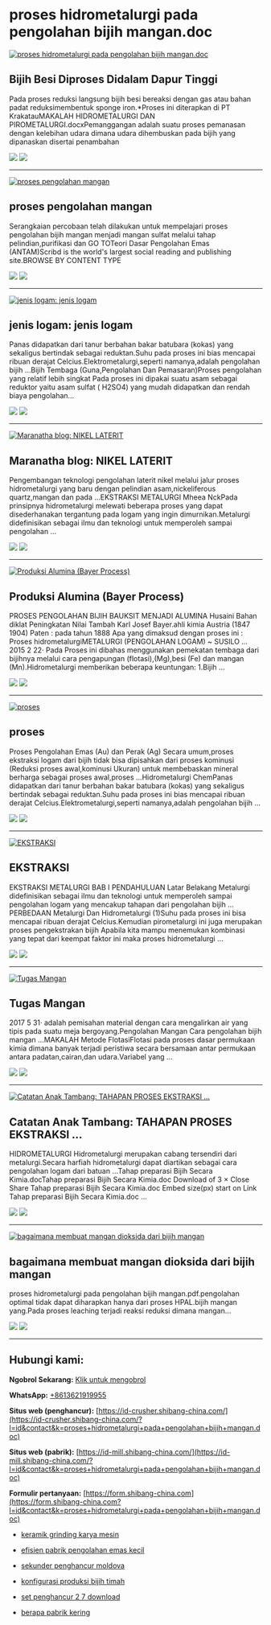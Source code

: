 # proses hidrometalurgi pada pengolahan bijih mangan.doc

<a href="https://swt.shibang-china.com/?l=id&img&k=proses+hidrometalurgi+pada+pengolahan+bijih+mangan.doc" target="_blank">![proses hidrometalurgi pada pengolahan bijih mangan.doc](http://static.shibang-china.com/all-800x300/1389.jpg)</a>

## Bijih Besi Diproses Didalam Dapur Tinggi
Pada proses reduksi langsung bijih besi bereaksi dengan gas atau bahan padat reduksimembentuk sponge iron.*Proses ini diterapkan di PT KrakatauMAKALAH HIDROMETALURGI DAN PIROMETALURGI.docxPemanggangan adalah suatu proses pemanasan dengan kelebihan udara dimana udara dihembuskan pada bijih yang dipanaskan disertai penambahan


<a href="https://whatsapp.shibangsoft.com/WhatsApp.php" target="_blank" title="WhatsApp">![](http://static.shibang-china.com/icon/whatsapp.png)</a> <a href="https://swt.shibang-china.com/?l=id&icon&k=proses+hidrometalurgi+pada+pengolahan+bijih+mangan.doc" target="_blank">![](http://static.shibang-china.com/icon/chat-id.png)</a>

---

<a href="https://swt.shibang-china.com/?l=id&img&k=proses+hidrometalurgi+pada+pengolahan+bijih+mangan.doc" target="_blank">![proses pengolahan mangan](http://static.shibang-china.com/all-800x300/66.jpg)</a>

## proses pengolahan mangan
Serangkaian percobaan telah dilakukan untuk mempelajari proses pengolahan bijih mangan menjadi mangan sulfat melalui tahap pelindian,purifikasi dan GO TOTeori Dasar Pengolahan Emas (ANTAM)Scribd is the world's largest social reading and publishing site.BROWSE BY CONTENT TYPE


<a href="https://whatsapp.shibangsoft.com/WhatsApp.php" target="_blank" title="WhatsApp">![](http://static.shibang-china.com/icon/whatsapp.png)</a> <a href="https://swt.shibang-china.com/?l=id&icon&k=proses+hidrometalurgi+pada+pengolahan+bijih+mangan.doc" target="_blank">![](http://static.shibang-china.com/icon/chat-id.png)</a>

---

<a href="https://swt.shibang-china.com/?l=id&img&k=proses+hidrometalurgi+pada+pengolahan+bijih+mangan.doc" target="_blank">![jenis logam: jenis logam](http://static.shibang-china.com/all-800x300/314.jpg)</a>

## jenis logam: jenis logam
Panas didapatkan dari tanur berbahan bakar batubara (kokas) yang sekaligus bertindak sebagai reduktan.Suhu pada proses ini bias mencapai ribuan derajat Celcius.Elektrometalurgi,seperti namanya,adalah pengolahan bijih …Bijih Tembaga (Guna,Pengolahan Dan Pemasaran)Proses pengolahan yang relatif lebih singkat Pada proses ini dipakai suatu asam sebagai reduktor yaitu asam sulfat ( H2SO4) yang mudah didapatkan dan rendah biaya pengolahan…


<a href="https://whatsapp.shibangsoft.com/WhatsApp.php" target="_blank" title="WhatsApp">![](http://static.shibang-china.com/icon/whatsapp.png)</a> <a href="https://swt.shibang-china.com/?l=id&icon&k=proses+hidrometalurgi+pada+pengolahan+bijih+mangan.doc" target="_blank">![](http://static.shibang-china.com/icon/chat-id.png)</a>

---

<a href="https://swt.shibang-china.com/?l=id&img&k=proses+hidrometalurgi+pada+pengolahan+bijih+mangan.doc" target="_blank">![Maranatha blog: NIKEL LATERIT](http://static.shibang-china.com/all-800x300/1050.jpg)</a>

## Maranatha blog: NIKEL LATERIT
Pengembangan teknologi pengolahan laterit nikel melalui jalur proses hidrometalurgi yang baru dengan pelindian asam,nickeliferous quartz,mangan dan pada …EKSTRAKSI METALURGI Mheea NckPada prinsipnya hidrometalurgi melewati beberapa proses yang dapat disederhanakan tergantung pada logam yang ingin dimurnikan.Metalurgi didefinisikan sebagai ilmu dan teknologi untuk memperoleh sampai pengolahan …


<a href="https://whatsapp.shibangsoft.com/WhatsApp.php" target="_blank" title="WhatsApp">![](http://static.shibang-china.com/icon/whatsapp.png)</a> <a href="https://swt.shibang-china.com/?l=id&icon&k=proses+hidrometalurgi+pada+pengolahan+bijih+mangan.doc" target="_blank">![](http://static.shibang-china.com/icon/chat-id.png)</a>

---

<a href="https://swt.shibang-china.com/?l=id&img&k=proses+hidrometalurgi+pada+pengolahan+bijih+mangan.doc" target="_blank">![Produksi Alumina (Bayer Process)](http://static.shibang-china.com/all-800x300/1078.jpg)</a>

## Produksi Alumina (Bayer Process)
PROSES PENGOLAHAN BIJIH BAUKSIT MENJADI ALUMINA Husaini Bahan diklat Peningkatan Nilai Tambah Karl Josef Bayer.ahli kimia Austria (1847 1904) Paten : pada tahun 1888 Apa yang dimaksud dengan proses ini : Proses hidrometalurgiMETALURGI (PENGOLAHAN LOGAM) ~ SUSILO …2015 2 22· Pada Proses ini dibahas menggunakan pemekatan tembaga dari bijihnya melalui cara pengapungan (flotasi),(Mg),besi (Fe) dan mangan (Mn).Hidrometalurgi memberikan beberapa keuntungan: 1.Bijih …


<a href="https://whatsapp.shibangsoft.com/WhatsApp.php" target="_blank" title="WhatsApp">![](http://static.shibang-china.com/icon/whatsapp.png)</a> <a href="https://swt.shibang-china.com/?l=id&icon&k=proses+hidrometalurgi+pada+pengolahan+bijih+mangan.doc" target="_blank">![](http://static.shibang-china.com/icon/chat-id.png)</a>

---

<a href="https://swt.shibang-china.com/?l=id&img&k=proses+hidrometalurgi+pada+pengolahan+bijih+mangan.doc" target="_blank">![proses](http://static.shibang-china.com/all-800x300/1298.jpg)</a>

## proses
Proses Pengolahan Emas (Au) dan Perak (Ag) Secara umum,proses ekstraksi logam dari bijih tidak bisa dipisahkan dari proses kominusi (Reduksi proses awal,kominusi Ukuran) untuk membebaskan mineral berharga sebagai proses awal,proses …Hidrometalurgi ChemPanas didapatkan dari tanur berbahan bakar batubara (kokas) yang sekaligus bertindak sebagai reduktan.Suhu pada proses ini bias mencapai ribuan derajat Celcius.Elektrometalurgi,seperti namanya,adalah pengolahan bijih …


<a href="https://whatsapp.shibangsoft.com/WhatsApp.php" target="_blank" title="WhatsApp">![](http://static.shibang-china.com/icon/whatsapp.png)</a> <a href="https://swt.shibang-china.com/?l=id&icon&k=proses+hidrometalurgi+pada+pengolahan+bijih+mangan.doc" target="_blank">![](http://static.shibang-china.com/icon/chat-id.png)</a>

---

<a href="https://swt.shibang-china.com/?l=id&img&k=proses+hidrometalurgi+pada+pengolahan+bijih+mangan.doc" target="_blank">![EKSTRAKSI](http://static.shibang-china.com/all-800x300/1399.jpg)</a>

## EKSTRAKSI
EKSTRAKSI METALURGI BAB I PENDAHULUAN Latar Belakang Metalurgi didefinisikan sebagai ilmu dan teknologi untuk memperoleh sampai pengolahan logam yang mencakup tahapan dari pengolahan bijih …PERBEDAAN Metalurgi Dan Hidrometalurgi (1)Suhu pada proses ini bisa mencapai ribuan derajat Celcius.Kemudian pirometalurgi ini juga merupakan proses pengekstrakan bijih Apabila kita mampu menemukan kombinasi yang tepat dari keempat faktor ini maka proses hidrometalurgi …


<a href="https://whatsapp.shibangsoft.com/WhatsApp.php" target="_blank" title="WhatsApp">![](http://static.shibang-china.com/icon/whatsapp.png)</a> <a href="https://swt.shibang-china.com/?l=id&icon&k=proses+hidrometalurgi+pada+pengolahan+bijih+mangan.doc" target="_blank">![](http://static.shibang-china.com/icon/chat-id.png)</a>

---

<a href="https://swt.shibang-china.com/?l=id&img&k=proses+hidrometalurgi+pada+pengolahan+bijih+mangan.doc" target="_blank">![Tugas Mangan](http://static.shibang-china.com/all-800x300/586.jpg)</a>

## Tugas Mangan
2017 5 31· adalah pemisahan material dengan cara mengalirkan air yang tipis pada suatu meja bergoyang.Pengolahan Mangan Cara pengolahan bijih mangan …MAKALAH Metode FlotasiFlotasi pada proses dasar permukaan kimia dimana banyak terjadi peristiwa secara bersamaan antar permukaan antara padatan,cairan,dan udara.Variabel yang …


<a href="https://whatsapp.shibangsoft.com/WhatsApp.php" target="_blank" title="WhatsApp">![](http://static.shibang-china.com/icon/whatsapp.png)</a> <a href="https://swt.shibang-china.com/?l=id&icon&k=proses+hidrometalurgi+pada+pengolahan+bijih+mangan.doc" target="_blank">![](http://static.shibang-china.com/icon/chat-id.png)</a>

---

<a href="https://swt.shibang-china.com/?l=id&img&k=proses+hidrometalurgi+pada+pengolahan+bijih+mangan.doc" target="_blank">![Catatan Anak Tambang: TAHAPAN PROSES EKSTRAKSI …](http://static.shibang-china.com/all-800x300/1057.jpg)</a>

## Catatan Anak Tambang: TAHAPAN PROSES EKSTRAKSI …
HIDROMETALURGI Hidrometalurgi merupakan cabang tersendiri dari metalurgi.Secara harfiah hidrometalurgi dapat diartikan sebagai cara pengolahan logam dari batuan …Tahap preparasi Bijih Secara Kimia.docTahap preparasi Bijih Secara Kimia.doc Download of 3 × Close Share Tahap preparasi Bijih Secara Kimia.doc Embed size(px) start on Link Tahap preparasi Bijih Secara Kimia.doc …


<a href="https://whatsapp.shibangsoft.com/WhatsApp.php" target="_blank" title="WhatsApp">![](http://static.shibang-china.com/icon/whatsapp.png)</a> <a href="https://swt.shibang-china.com/?l=id&icon&k=proses+hidrometalurgi+pada+pengolahan+bijih+mangan.doc" target="_blank">![](http://static.shibang-china.com/icon/chat-id.png)</a>

---

<a href="https://swt.shibang-china.com/?l=id&img&k=proses+hidrometalurgi+pada+pengolahan+bijih+mangan.doc" target="_blank">![bagaimana membuat mangan dioksida dari bijih mangan](http://static.shibang-china.com/all-800x300/402.jpg)</a>

## bagaimana membuat mangan dioksida dari bijih mangan
proses hidrometalurgi pada pengolahan bijih mangan.pdf.pengolahan optimal tidak dapat diharapkan hanya dari proses HPAL.bijih mangan yang.Pada proses leaching terjadi reaksi reduksi dimana mangan…

<a href="https://whatsapp.shibangsoft.com/WhatsApp.php" target="_blank" title="WhatsApp">![](http://static.shibang-china.com/icon/whatsapp.png)</a> <a href="https://swt.shibang-china.com/?l=id&icon&k=proses+hidrometalurgi+pada+pengolahan+bijih+mangan.doc" target="_blank">![](http://static.shibang-china.com/icon/chat-id.png)</a>

---
## Hubungi kami:

**Ngobrol Sekarang:** [Klik untuk mengobrol](https://swt.shibang-china.com?l=id&contact&k=proses+hidrometalurgi+pada+pengolahan+bijih+mangan.doc)

**WhatsApp:**  [+8613621919955](https://whatsapp.shibangsoft.com/WhatsApp.php)

**Situs web (penghancur):** [https://id-crusher.shibang-china.com/](https://id-crusher.shibang-china.com/?l=id&contact&k=proses+hidrometalurgi+pada+pengolahan+bijih+mangan.doc)

**Situs web (pabrik):** [https://id-mill.shibang-china.com/](https://id-mill.shibang-china.com/?l=id&contact&k=proses+hidrometalurgi+pada+pengolahan+bijih+mangan.doc)

**Formulir pertanyaan:** [https://form.shibang-china.com](https://form.shibang-china.com?l=id&contact&k=proses+hidrometalurgi+pada+pengolahan+bijih+mangan.doc)

* [keramik grinding karya mesin](../37/keramik%20grinding%20karya%20mesin.md)

* [efisien pabrik pengolahan emas kecil](../38/efisien%20pabrik%20pengolahan%20emas%20kecil.md)

* [sekunder penghancur moldova](../39/sekunder%20penghancur%20moldova.md)

* [konfigurasi produksi bijih timah](../32/konfigurasi%20produksi%20bijih%20timah.md)

* [set penghancur 2 7 download](../40/set%20penghancur%202%207%20download.md)

* [berapa pabrik kering](../31/berapa%20pabrik%20kering.md)